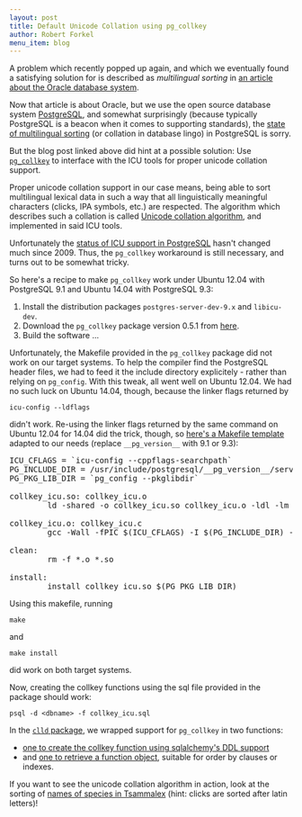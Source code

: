 ```yaml
---
layout: post
title: Default Unicode Collation using pg_collkey
author: Robert Forkel
menu_item: blog
---
```



A problem which recently popped up again, and which we eventually found a satisfying solution
for is described as *multilingual sorting* in 
[an article about the Oracle database system](http://www.databasejournal.com/features/oracle/article.php/3792166/Multilingual-linguistic-searching-and-sorting-in-Oracle.htm).

Now that article is about Oracle, but we use the open source database system 
[PostgreSQL](http://www.postgresql.org/),
and somewhat surprisingly (because typically PostgreSQL is a beacon when it comes to supporting
standards), the [state of multilingual sorting](http://russ.garrett.co.uk/2009/01/18/unicode-postgres/) 
(or collation in database lingo) in PostgreSQL is sorry.

But the blog post linked above did hint at a possible solution: Use [`pg_collkey`](http://pgxn.org/dist/pg_collkey/0.5.1/)
to interface with the ICU tools for proper unicode collation support.

Proper unicode collation support in our case means, being able to sort multilingual lexical data
in such a way that all linguistically meaningful characters (clicks, IPA symbols, etc.) are
respected. The algorithm which describes such a collation is called 
[Unicode collation algorithm](http://en.wikipedia.org/wiki/Unicode_collation_algorithm),
and implemented in said ICU tools.

Unfortunately the [status of ICU support in PostgreSQL](https://wiki.postgresql.org/wiki/Todo:ICU) hasn't changed much since 2009.
Thus, the `pg_collkey` workaround is still necessary, and turns out to be somewhat tricky.

So here's a recipe to make `pg_collkey` work under Ubuntu 12.04 with PostgreSQL 9.1 and
Ubuntu 14.04 with PostgreSQL 9.3:

1. Install the distribution packages `postgres-server-dev-9.x` and `libicu-dev`.
2. Download the `pg_collkey` package version 0.5.1 from [here](http://www.public-software-group.org/pg_collkey).
3. Build the software ...

Unfortunately, the Makefile provided in the `pg_collkey` package did not work on our target
systems. To help the compiler find the PostgreSQL header files, we had to feed it the
include directory explicitely - rather than relying on `pg_config`. With this tweak, all went
well on Ubuntu 12.04. We had no such
luck on Ubuntu 14.04, though, because the linker flags returned by

    icu-config --ldflags

didn't work. Re-using the linker flags returned by the same command on Ubuntu 12.04 for
14.04 did the trick, though, so 
[here's a Makefile template](https://github.com/clld/clldfabric/blob/master/clldfabric/templates/pg_collkey_Makefile) 
adapted to our needs (replace `__pg_version__` with 9.1 or 9.3):

<pre>
ICU_CFLAGS = `icu-config --cppflags-searchpath`
PG_INCLUDE_DIR = /usr/include/postgresql/__pg_version__/server
PG_PKG_LIB_DIR = `pg_config --pkglibdir`

collkey_icu.so: collkey_icu.o
        ld -shared -o collkey_icu.so collkey_icu.o -ldl -lm   -L/usr/lib/x86_64-linux-gnu -licui18n -licuuc -licudata  -ldl -lm

collkey_icu.o: collkey_icu.c
        gcc -Wall -fPIC $(ICU_CFLAGS) -I $(PG_INCLUDE_DIR) -o collkey_icu.o -c collkey_icu.c

clean:
        rm -f *.o *.so

install:
        install collkey_icu.so $(PG_PKG_LIB_DIR)
</pre>

Using this makefile, running

    make

and

    make install

did work on both target systems.

Now, creating the collkey functions using the sql file provided in the package should work:

    psql -d <dbname> -f collkey_icu.sql

In the [`clld` package](https://github.com/clld/clld), we wrapped support for `pg_collkey` in two functions:

- [one to create the collkey function using sqlalchemy's DDL support](https://github.com/clld/clld/blob/2c3bb850520ef9ca05894850cc0590571b8f5cc2/clld/db/util.py#L20-37)
- and [one to retrieve a function object](https://github.com/clld/clld/blob/2c3bb850520ef9ca05894850cc0590571b8f5cc2/clld/db/util.py#L40-51), suitable for order by clauses or indexes.

If you want to see the unicode collation algorithm in action, look at the sorting of 
[names of species in Tsammalex](http://tsammalex.clld.org/values) (hint: clicks are sorted after latin letters)!
